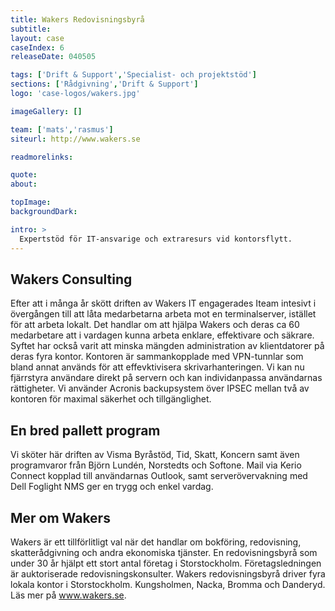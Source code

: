 ```yaml
---
title: Wakers Redovisningsbyrå
subtitle:
layout: case
caseIndex: 6
releaseDate: 040505

tags: ['Drift & Support','Specialist- och projektstöd']
sections: ['Rådgivning','Drift & Support']
logo: 'case-logos/wakers.jpg'

imageGallery: []

team: ['mats','rasmus']
siteurl: http://www.wakers.se

readmorelinks:

quote:
about:

topImage:
backgroundDark:

intro: >
  Expertstöd för IT-ansvarige och extraresurs vid kontorsflytt.
---
```


## Wakers Consulting
Efter att i många år skött driften av Wakers IT engagerades Iteam intesivt i övergången till att låta medarbetarna arbeta mot en terminalserver, istället för att arbeta lokalt. Det handlar om att hjälpa Wakers och deras ca 60 medarbetare att i vardagen kunna arbeta enklare, effektivare och säkrare. Syftet har också varit att minska mängden administration av klientdatorer på deras fyra kontor. Kontoren är sammankopplade med VPN-tunnlar som bland annat används för att effevktivisera skrivarhanteringen. Vi kan nu fjärrstyra användare direkt på servern och kan individanpassa användarnas rättigheter. Vi använder Acronis backupsystem över IPSEC mellan två av kontoren för maximal säkerhet och tillgänglighet.

## En bred pallett program
Vi sköter här driften av Visma Byråstöd, Tid, Skatt, Koncern samt även programvaror från Björn Lundén, Norstedts och Softone.
Mail via Kerio Connect kopplad till användarnas Outlook, samt serverövervakning med Dell Foglight NMS ger en trygg och enkel vardag.

## Mer om Wakers
Wakers är ett tillförlitligt val när det handlar om bokföring, redovisning, skatterådgivning och andra ekonomiska tjänster. En redovisningsbyrå som under 30 år hjälpt ett stort antal företag i Storstockholm. Företagsledningen är auktoriserade redovisningskonsulter. Wakers redovisningsbyrå driver fyra lokala kontor i Storstockholm. Kungsholmen, Nacka, Bromma och Danderyd. Läs mer på <a href="http://www.wakers.se" target="blank">www.wakers.se</a>.